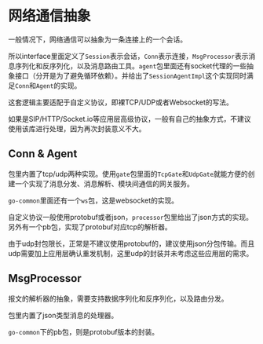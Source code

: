 # 网络通信抽象

一般情况下，网络通信可以抽象为一条连接上的一个会话。

所以interface里面定义了`Session`表示会话，`Conn`表示连接，`MsgProcessor`表示消息序列化和反序列化，以及消息路由工具。`agent`包里面还有socket代理的一些抽象接口（分开是为了避免循环依赖）。并给出了`SessionAgentImpl`这个实现同时满足`Conn`和`Agent`的实现。

这套逻辑主要适配于自定义协议，即裸TCP/UDP或者Websocket的写法。

如果是SIP/HTTP/Socket.io等应用层高级协议，一般有自己的抽象方式，不建议使用该库进行处理，因为再次封装意义不大。

## Conn & Agent

包里内置了tcp/udp两种实现。使用`gate`包里面的`TcpGate`和`UdpGate`就能方便的创建一个实现了消息分发、消息解析、模块间通信的网关服务。

`go-common`里面还有一个`ws`包，这是websocket的实现。

自定义协议一般使用protobuf或者json，`processor`包里给出了json方式的实现。另外有一个pb包，实现了protobuf对应tcp的解析器。

由于udp封包限长，正常是不建议使用protobuf的，建议使用json分包传输。而且udp需要加上应用层确认重发机制，这里udp的封装并未考虑这些应用层的需求。

## MsgProcessor

报文的解析器的抽象，需要支持数据序列化和反序列化，以及路由分发。

包里内置了json类型消息的处理器。

`go-common`下的pb包，则是protobuf版本的封装。